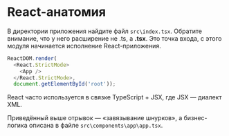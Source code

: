 # React-анатомия

В директории приложения найдите файл `src\index.tsx`. Обратите внимание, что у него расширение не .ts, а **.tsx**. Это точка входа, с этого модуля начинается исполнение React-приложения.

```ts
ReactDOM.render(
  <React.StrictMode>
    <App />
  </React.StrictMode>,
  document.getElementById('root'));
```

React часто используется в связке TypeScript + JSX, где JSX — диалект XML.

Приведённый выше отрывок — «завязывание шнурков», а бизнес-логика описана в файле `src\components\app\app.tsx`.
